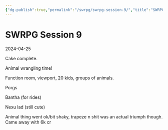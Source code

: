 ```yaml
---
{"dg-publish":true,"permalink":"/swrpg/swrpg-session-9/","title":"SWRPG Session 9","created":"2024-04-25T19:17:10.789+01:00","updated":"2025-02-25T21:42:54.452+00:00"}
---
```



# SWRPG Session 9

2024-04-25

Cake complete.

Animal wrangling time!

Function room, viewport, 20 kids, groups of animals. 

Porgs

Bantha (for rides)

Nexu lad (still cute)

Animal thing went ok/bit shaky, trapeze n shit was an actual triumph though. Came away with 6k cr

